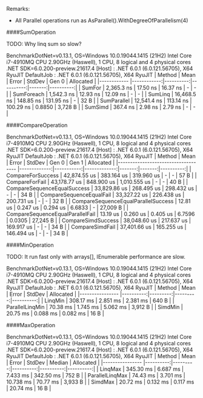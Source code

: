 Remarks:
* All Parallel operations run as AsParallel().WithDegreeOfParallelism(4)

####SumOperation

TODO: Why linq sum so slow?

BenchmarkDotNet=v0.13.1, OS=Windows 10.0.19044.1415 (21H2)
Intel Core i7-4910MQ CPU 2.90GHz (Haswell), 1 CPU, 8 logical and 4 physical cores
.NET SDK=6.0.200-preview.21617.4
  [Host]     : .NET 6.0.1 (6.0.121.56705), X64 RyuJIT
  DefaultJob : .NET 6.0.1 (6.0.121.56705), X64 RyuJIT
|      Method |        Mean |     Error |    StdDev |  Gen 0 | Allocated |
|------------ |------------:|----------:|----------:|-------:|----------:|
|      SumFor |  2,365.3 ns |  17.50 ns |  16.37 ns |      - |         - |
|  SumForeach |  1,542.3 ns |  12.93 ns |  12.09 ns |      - |         - |
|     SumLinq | 16,468.5 ns | 148.85 ns | 131.95 ns |      - |      32 B |
| SumParallel | 12,541.4 ns | 113.14 ns | 100.29 ns | 0.8850 |   3,728 B |
|     SumSimd |    367.4 ns |   2.98 ns |   2.79 ns |      - |         - |

####CompareOperation

BenchmarkDotNet=v0.13.1, OS=Windows 10.0.19044.1415 (21H2)
Intel Core i7-4910MQ CPU 2.90GHz (Haswell), 1 CPU, 8 logical and 4 physical cores
.NET SDK=6.0.200-preview.21617.4
  [Host]     : .NET 6.0.1 (6.0.121.56705), X64 RyuJIT
  DefaultJob : .NET 6.0.1 (6.0.121.56705), X64 RyuJIT
|                              Method |         Mean |      Error |       StdDev |  Gen 0 |  Gen 1 | Allocated |
|------------------------------------ |-------------:|-----------:|-------------:|-------:|-------:|----------:|
|                   CompareForSuccess | 42,874.55 us | 383.164 us |   319.960 us |      - |      - |      57 B |
|                      CompareForFail | 43,178.77 us | 848.900 us | 1,010.555 us |      - |      - |      40 B |
|         CompareSequenceEqualSuccess | 33,829.86 us | 268.495 us |   298.432 us |      - |      - |      34 B |
|            CompareSequenceEqualFail | 33,327.22 us | 226.438 us |   200.731 us |      - |      - |      32 B |
| CompareSequenceEqualParallelSuccess |     12.81 us |   0.247 us |     0.294 us | 6.6833 |      - |  27,009 B |
|    CompareSequenceEqualParallelFail |     13.19 us |   0.260 us |     0.405 us | 6.7596 | 0.0305 |  27,245 B |
|                  CompareSimdSuccess | 38,048.60 us | 217.637 us |   169.917 us |      - |      - |      34 B |
|                     CompareSimdFail | 37,401.66 us | 165.255 us |   146.494 us |      - |      - |      34 B |

####MinOperation

TODO: It run fast only with arrays[], IEnumerable<T> performance are slow.

BenchmarkDotNet=v0.13.1, OS=Windows 10.0.19044.1415 (21H2)
Intel Core i7-4910MQ CPU 2.90GHz (Haswell), 1 CPU, 8 logical and 4 physical cores
.NET SDK=6.0.200-preview.21617.4
  [Host]     : .NET 6.0.1 (6.0.121.56705), X64 RyuJIT
  DefaultJob : .NET 6.0.1 (6.0.121.56705), X64 RyuJIT
|          Method |      Mean |    Error |   StdDev | Allocated |
|---------------- |----------:|---------:|---------:|----------:|
|         LinqMin | 308.17 ms | 2.851 ms | 2.381 ms |     640 B |
| ParallelLinqMin |  70.38 ms | 1.745 ms | 5.062 ms |   3,912 B |
|         SimdMin |  20.75 ms | 0.088 ms | 0.082 ms |      16 B |

####MaxOperation

BenchmarkDotNet=v0.13.1, OS=Windows 10.0.19044.1415 (21H2)
Intel Core i7-4910MQ CPU 2.90GHz (Haswell), 1 CPU, 8 logical and 4 physical cores
.NET SDK=6.0.200-preview.21617.4
  [Host]     : .NET 6.0.1 (6.0.121.56705), X64 RyuJIT
  DefaultJob : .NET 6.0.1 (6.0.121.56705), X64 RyuJIT
|          Method |      Mean |    Error |    StdDev |    Median | Allocated |
|---------------- |----------:|---------:|----------:|----------:|----------:|
|         LinqMax | 345.30 ms | 6.687 ms |  7.433 ms | 342.50 ms |     752 B |
| ParallelLinqMax |  74.43 ms | 3.701 ms | 10.738 ms |  70.77 ms |   3,933 B |
|         SimdMax |  20.72 ms | 0.132 ms |  0.117 ms |  20.74 ms |      16 B |




